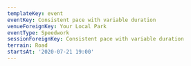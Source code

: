 ```yaml
---
templateKey: event
eventKey: Consistent pace with variable duration
venueForeignKey: Your Local Park
eventType: Speedwork
sessionForeignKey: Consistent pace with variable duration
terrain: Road
startsAt: '2020-07-21 19:00'
---
```

